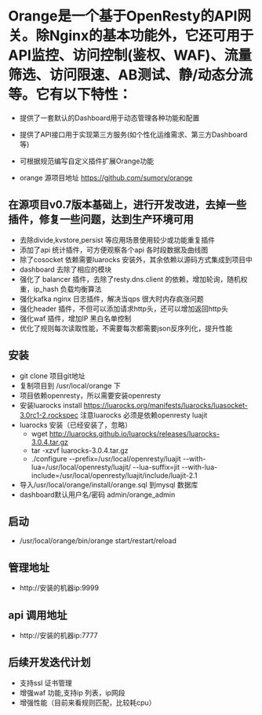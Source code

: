 # Orange是一个基于OpenResty的API网关。除Nginx的基本功能外，它还可用于API监控、访问控制(鉴权、WAF)、流量筛选、访问限速、AB测试、静/动态分流等。它有以下特性：
* 提供了一套默认的Dashboard用于动态管理各种功能和配置
* 提供了API接口用于实现第三方服务(如个性化运维需求、第三方Dashboard等)
* 可根据规范编写自定义插件扩展Orange功能

* orange 源项目地址 https://github.com/sumory/orange
## 在源项目v0.7版本基础上，进行开发改进，去掉一些插件，修复一些问题，达到生产环境可用
* 去除divide,kvstore,persist 等应用场景使用较少或功能重复插件
* 添加了api 统计插件，可方便观察各个api 各时段数据及曲线图
* 除了cosocket 依赖需要luarocks 安装外，其余依赖以源码方式集成到项目中
* dashboard 去除了相应的模块
* 强化了 balancer 插件，去除了resty.dns.client 的依赖，增加轮询，随机权重，ip_hash 负载均衡算法
* 强化kafka nginx 日志插件，解决当qps 很大时内存疯涨问题
* 强化header 插件，不但可以添加请求http头，还可以增加返回http头
* 强化waf 插件，增加IP 黑白名单控制
* 优化了规则每次读取性能，不需要每次都需要json反序列化，提升性能
## 安装
* git clone 项目git地址
* 复制项目到 /usr/local/orange 下
* 项目依赖openresty，所以需要安装openresty
* 安装luarocks install https://luarocks.org/manifests/luarocks/luasocket-3.0rc1-2.rockspec 注意luarocks 必须是依赖openresty luajit
* luarocks 安装（已经安装了，忽略）
   * wget http://luarocks.github.io/luarocks/releases/luarocks-3.0.4.tar.gz
   * tar -xzvf luarocks-3.0.4.tar.gz
   * ./configure --prefix=/usr/local/openresty/luajit     --with-lua=/usr/local/openresty/luajit/     --lua-suffix=jit     --with-lua-include=/usr/local/openresty/luajit/include/luajit-2.1
* 导入/usr/local/orange/install/orange.sql 到mysql 数据库
* dashboard默认用户名/密码 admin/orange_admin
## 启动
* /usr/local/orange/bin/orange start/restart/reload
## 管理地址
* http://安装的机器ip:9999
## api 调用地址
* http://安装的机器ip:7777
## 后续开发迭代计划
* 支持ssl 证书管理
* 增强waf 功能,支持ip 列表，ip网段
* 增强性能（目前来看规则匹配，比较耗cpu）

